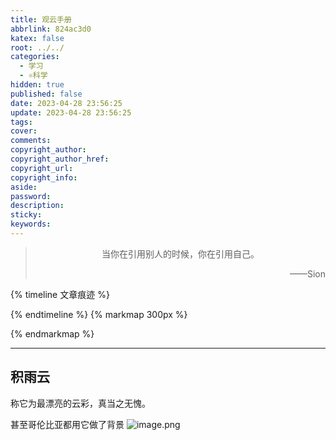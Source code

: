 ```yaml
---
title: 观云手册
abbrlink: 824ac3d0
katex: false
root: ../../
categories:
  - 学习
  - ⚛️科学
hidden: true
published: false
date: 2023-04-28 23:56:25
update: 2023-04-28 23:56:25
tags:
cover:
comments:
copyright_author:
copyright_author_href:
copyright_url:
copyright_info:
aside:
password:
description:
sticky:
keywords:
---
```


> <center>当你在引用别人的时候，你在引用自己。</center>
> <p align="right">——Sion</p>

{% timeline 文章痕迹 %}
<!-- timeline 2023-04-28-->
<!-- endtimeline -->
{% endtimeline %}
{% markmap 300px %}
<!-- @import "[TOC]" {cmd="toc" depthFrom=1 depthTo=6 orderedList=false} -->
<!-- code_chunk_output -->



<!-- /code_chunk_output -->
{% endmarkmap %}

-----


## 积雨云
称它为最漂亮的云彩，真当之无愧。

甚至哥伦比亚都用它做了背景
![image.png](https://pic.si-on.top/2023/04/20230428235737.png)
